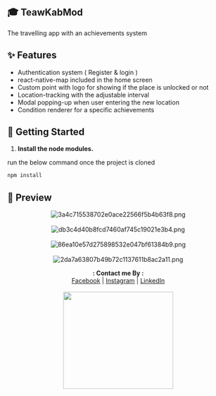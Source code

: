 ## 🎓 TeawKabMod

The travelling app with an achievements system

## ✨ Features

- Authentication system ( Register & login )
- react-native-map included in the home screen
- Custom point with logo for showing if the place is unlocked or not
- Location-tracking with the adjustable interval
- Modal popping-up when user entering the new location
- Condition renderer for a specific achievements

## 🚀 Getting Started

1. **Install the node modules.**

run the below command once the project is cloned

```sh
npm install
```

## 🌟 Preview

<div align="center">
<img src="https://www.img.in.th/images/3a4c715538702e0ace22566f5b4b63f8.png" alt="3a4c715538702e0ace22566f5b4b63f8.png" border="0" />
<br><br>
<img src="https://www.img.in.th/images/db3c4d40b8fcd7460af745c19021e3b4.png" alt="db3c4d40b8fcd7460af745c19021e3b4.png" border="0" />
<br><br>
<img src="https://www.img.in.th/images/86ea10e57d275898532e047bf61384b9.png" alt="86ea10e57d275898532e047bf61384b9.png" border="0" />
<br><br>
<img src="https://www.img.in.th/images/2da7a63807b49b72c1137611b8ac2a11.png" alt="2da7a63807b49b72c1137611b8ac2a11.png" border="0" />
</div>

<p align="center">
  <b>: Contact me By :</b><br>
  <a href="https://www.facebook.com/thiti.developer">Facebook</a> |
  <a href="https://www.instagram.com/thiti.mwk/">Instagram</a> |
  <a href="https://www.linkedin.com/in/thiti-mahawannakit-558791183/">LinkedIn</a>
  <br><br>
  <img src="https://media.giphy.com/media/h1u6yvxlVKmfLiSryA/giphy.gif" width="250" height="220">
</p>

